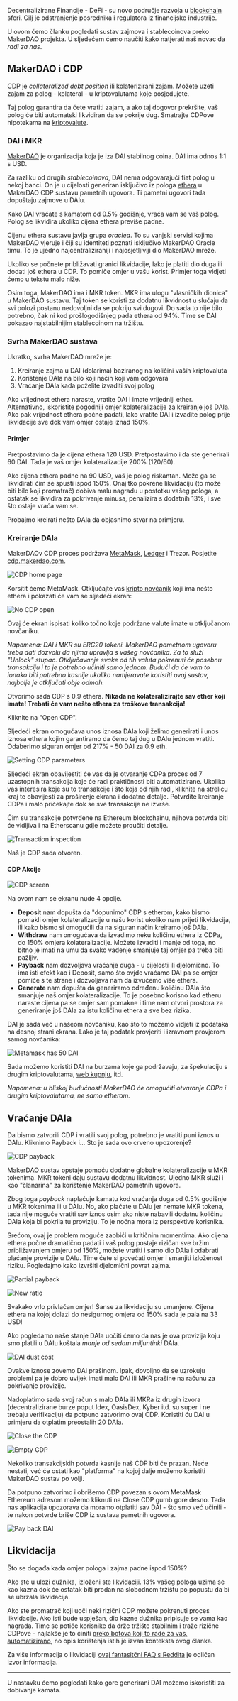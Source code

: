 Decentralizirane Financije - DeFi - su novo područje razvoja u [blockchain](https://bitfalls.com/2017/08/20/blockchain-explained-blockchain-works/) sferi. Cilj je odstranjenje posrednika i regulatora iz financijske industrije.

U ovom ćemo članku pogledati sustav zajmova i stablecoinova preko MakerDAO projekta. U sljedećem ćemo naučiti kako natjerati naš novac da _radi za nas_.

## MakerDAO i CDP

CDP je _collateralized debt position_ ili kolaterizirani zajam. Možete uzeti zajam za polog - kolateral - u kriptovalutama koje posjedujete. 

Taj polog garantira da ćete vratiti zajam, a ako taj dogovor prekršite, vaš polog će biti automatski likvidiran da se pokrije dug. Smatrajte CDPove hipotekama na [kriptovalute](https://bitfalls.com/hr/2017/08/20/cryptocurrency/).

### DAI i MKR

[MakerDAO](https://makerdao.com) je organizacija koja je iza DAI stabilnog coina. DAI ima odnos 1:1 s USD.

Za razliku od drugih _stablecoinova_, DAI nema odgovarajući fiat polog u nekoj banci. On je u cijelosti generiran isključivo iz pologa [ethera](https://bitfalls.com/hr/2017/09/19/what-ethereum-compare-to-bitcoin/) u MakerDAO CDP sustavu pametnih ugovora. Ti pametni ugovori tada dopuštaju zajmove u DAIu.

Kako DAI vraćate s kamatom od 0.5% godišnje, vraća vam se vaš polog. Polog se likvidira ukoliko cijena ethera previše padne. 

Cijenu ethera sustavu javlja grupa _oraclea_. To su vanjski servisi kojima MakerDAO vjeruje i čiji su identiteti poznati isključivo MakerDAO Oracle timu. To je ujedno najcentraliziraniji i najosjetljiviji dio MakerDAO mreže.

Ukoliko se počnete približavati granici likvidacije, lako je platiti dio duga ili dodati još ethera u CDP. To pomiče omjer u vašu korist. Primjer toga vidjeti ćemo u tekstu malo niže.

Osim toga, MakerDAO ima i MKR token. MKR ima ulogu "vlasničkih dionica" u MakerDAO sustavu. Taj token se koristi za dodatnu likvidnost u slučaju da svi polozi postanu nedovoljni da se pokriju svi dugovi. Do sada to nije bilo potrebno, čak ni kod prošlogodišnjeg pada ethera od 94%. Time se DAI pokazao najstabilnijim stablecoinom na tržištu.

### Svrha MakerDAO sustava

Ukratko, svrha MakerDAO mreže je:

1. Kreiranje zajma u DAI (dolarima) baziranog na količini vaših kriptovaluta
2. Korištenje DAIa na bilo koji način koji vam odgovara
3. Vraćanje DAIa kada poželite izvaditi svoj polog

Ako vrijednost ethera naraste, vratite DAI i imate vrijedniji ether. Alternativno, iskoristite pogodniji omjer kolateralizacije za kreiranje još DAIa. Ako pak vrijednost ethera počne padati, lako vratite DAI i izvadite polog prije likvidacije sve dok vam omjer ostaje iznad 150%.

#### Primjer

Pretpostavimo da je cijena ethera 120 USD. Pretpostavimo i da ste generirali 60 DAI. Tada je vaš omjer kolateralizacije 200% (120/60).

Ako cijena ethera padne na 90 USD, vaš je polog riskantan. Može ga se likvidirati čim se spusti ispod 150%. Onaj tko pokrene likvidaciju (to može biti bilo koji promatrač) dobiva malu nagradu u postotku vašeg pologa, a ostatak se likvidira za pokrivanje minusa, penalizira s dodatnih 13%, i sve što ostaje vraća vam se.

Probajmo kreirati nešto DAIa da objasnimo stvar na primjeru.

### Kreiranje DAIa

MakerDAOv CDP proces podržava [MetaMask](https://bitfalls.com/hr/2018/02/16/metamask-send-receive-ether/), [Ledger](https://bitfalls.com/hr/2017/09/08/hardware-wallets-like-ledger-nano-s-work/) i Trezor. Posjetite [cdp.makerdao.com](https://cdp.makerdao.com).

![CDP home page](https://bitfalls.com/wp-content/uploads/2019/01/01.jpg)

Korsitit ćemo MetaMask. Otključajte vaš [kripto novčanik](https://bitfalls.com/hr/2017/08/31/what-cryptocurrency-wallet/) koji ima nešto ethera i pokazati će vam se sljedeći ekran:

![No CDP open](https://bitfalls.com/wp-content/uploads/2019/01/02.jpg)

Ovaj će ekran ispisati koliko točno koje podržane valute imate u otključanom novčaniku.

_Napomena: DAI i MKR su ERC20 tokeni. MakerDAO pametnom ugovoru treba dati dozvolu da njima upravlja s vašeg novčanika. Za to služi "Unlock" stupac. Otključavanje svake od tih valuta pokrenuti će posebnu transakciju i to je potrebno učiniti samo jednom. Budući da će vam to ionako biti potrebno kasnije ukoliko namjeravate koristiti ovaj sustav, najbolje je otključati obje odmah._

Otvorimo sada CDP s 0.9 ethera. **Nikada ne kolateralizirajte sav ether koji imate! Trebati će vam nešto ethera za troškove transakcija!** 

Kliknite na "Open CDP".

Sljedeći ekran omogućava unos iznosa DAIa koji želimo generirati i unos iznosa ethera kojim garantiramo da ćemo taj dug u DAIu jednom vratiti. Odaberimo siguran omjer od 217% - 50 DAI za 0.9 eth.

![Setting CDP parameters](https://bitfalls.com/wp-content/uploads/2019/01/03.png)

Sljedeći ekran obavijestiti će vas da je otvaranje CDPa proces od 7 uzastopnih transakcija koje će radi praktičnosti biti automatizirane. Ukoliko vas interesira koje su to transakcije i što koja od njih radi, kliknite na strelicu kraj te obavijesti za proširenje ekrana i dodatne detalje. Potvrdite kreiranje CDPa i malo pričekajte dok se sve transakcije ne izvrše.

Čim su transakcije potvrđene na Ethereum blockchainu, njihova potvrda biti će vidljiva i na Etherscanu gdje možete proučiti detalje.

![Transaction inspection](https://bitfalls.com/wp-content/uploads/2019/01/04.png)

Naš je CDP sada otvoren.

#### CDP Akcije

![CDP screen](https://bitfalls.com/wp-content/uploads/2019/01/05.png)

Na ovom nam se ekranu nude 4 opcije.

- **Deposit** nam dopušta da "dopunimo" CDP s etherom, kako bismo pomakli omjer kolateralizacije u našu korist ukoliko nam prijeti likvidacija, ili kako bismo si omogućili da na siguran način kreiramo još DAIa.
- **Withdraw** nam omogućava da izvadimo neku količinu ethera iz CDPa, do 150% omjera kolateralizacije. Možete izvaditi i manje od toga, no bitno je imati na umu da svako vađenje smanjuje taj omjer pa treba biti pažljiv.
- **Payback** nam dozvoljava vraćanje duga - u cijelosti ili djelomično. To ima isti efekt kao i Deposit, samo što ovjde vraćamo DAI pa se omjer pomiče s te strane i dozvoljava nam da izvučemo više ethera.
- **Generate** nam dopušta da generiramo određenu količinu DAIa što smanjuje naš omjer kolateralizacije. To je posebno korisno kad etheru naraste cijena pa se omjer sam pomakne i time nam otvori prostora za generiranje još DAIa za istu količinu ethera a sve bez rizika.

DAI je sada već u našeom novčaniku, kao što to možemo vidjeti iz podataka na desnoj strani ekrana. Lako je taj podatak provjeriti i izravnom provjerom samog novčanika:

![Metamask has 50 DAI](https://bitfalls.com/wp-content/uploads/2019/01/06.png)

Sada možemo koristiti DAI na burzama koje ga podržavaju, za špekulaciju s drugim kriptovalutama, [web kupnju](https://ava.do), itd.

_Napomena: u bliskoj budućnosti MakerDAO će omogućiti otvaranje CDPa i drugim kriptovalutama, ne samo etherom._

## Vraćanje DAIa

Da bismo zatvorili CDP i vratili svoj polog, potrebno je vratiti puni iznos u DAIu. Kliknimo Payback i... Što je sada ovo crveno upozorenje?

![CDP payback](https://bitfalls.com/wp-content/uploads/2019/01/07.png)

MakerDAO sustav opstaje pomoću dodatne globalne kolateralizacije u MKR tokenima. MKR tokeni daju sustavu dodatnu likvidnost. Ujedno MKR služi i kao "članarina" za korištenje MakerDAO pametnih ugovora. 

Zbog toga _payback_ naplaćuje kamatu kod vraćanja duga od 0.5% godišnje u MKR tokenima ili u DAIu. No, ako plaćate u DAIu jer nemate MKR tokena, tada nije moguće vratiti sav iznos osim ako niste nabavili dodatnu količinu DAIa koja bi pokrila tu proviziju. To je noćna mora iz perspektive korisnika.

Srećom, ovaj je problem moguće zaobići u kritičnim momentima. Ako cijena ethera počne dramatično padati i vaš polog postaje rizičan sve bržim približavanjem omjeru od 150%, možete vratiti i samo dio DAIa i odabrati plaćanje provizije u DAIu. Time ćete si povećati omjer i smanjiti izloženost riziku. Pogledajmo kako izvršiti djelomični povrat zajma.

![Partial payback](https://bitfalls.com/wp-content/uploads/2019/01/08.png)

![New ratio](https://bitfalls.com/wp-content/uploads/2019/01/09.png)

Svakako vrlo privlačan omjer! Šanse za likvidaciju su umanjene. Cijena ethera na kojoj dolazi do nesigurnog omjera od 150% sada je pala na 33 USD!

Ako pogledamo naše stanje DAIa uočiti ćemo da nas je ova provizija koju smo platili u DAIu koštala _manje od sedam miljuntinki_ DAIa.

![DAI dust cost](https://bitfalls.com/wp-content/uploads/2019/01/10.png)

Ovakve iznose zovemo DAI prašinom. Ipak, dovoljno da se uzrokuju problemi pa je dobro uvijek imati malo DAI ili MKR prašine na računu za pokrivanje provizije.

Nadoplatimo sada svoj račun s malo DAIa ili MKRa iz drugih izvora (decentralizirane burze poput Idex, OasisDex, Kyber itd. su super i ne trebaju verifikaciju) da potpuno zatvorimo ovaj CDP. Koristiti ću DAI u primjeru da otplatim preostalih 20 DAIa.

![Close the CDP](https://bitfalls.com/wp-content/uploads/2019/01/11.png)

![Empty CDP](https://bitfalls.com/wp-content/uploads/2019/01/12.png)

Nekoliko transakcijskih potvrda kasnije naš CDP biti će prazan. Neće nestati, već će ostati kao "platforma" na kojoj dalje možemo koristiti MakerDAO sustav po volji. 

Da potpuno zatvorimo i obrišemo CDP povezan s ovom MetaMask Ethereum adresom možemo kliknuti na Close CDP gumb gore desno. Tada nas aplikacija upozorava da moramo otplatiti sav DAI - što smo već učinili - te nakon potvrde briše CDP iz sustava pametnih ugovora.

![Pay back DAI](https://bitfalls.com/wp-content/uploads/2019/01/13.png)

## Likvidacija

Što se događa kada omjer pologa i zajma padne ispod 150%?

Ako ste u ulozi dužnika, izloženi ste likvidaciji. 13% vašeg pologa uzima se kao kazna dok će ostatak biti prodan na slobodnom tržištu po popustu da bi se ubrzala likvidacija.

Ako ste promatrač koji uoči neki rizični CDP možete pokrenuti proces likvidacije. Ako isti bude uspješan, dio kazne dužnika pripisuje se vama kao nagrada. Time se potiče korisnike da drže tržište stabilnim i traže rizične CDPove - najlakše je to činiti [preko botova koji to rade za vas, automatizirano](https://developer.makerdao.com/keepers/), no opis korištenja istih je izvan konteksta ovog članka.

Za više informacija o likvidaciji [ovaj fantasitčni FAQ s Reddita](https://www.reddit.com/r/MakerDAO/comments/8efk5q/faq_possibly_everything_you_ever_wanted_to_know) je odličan izvor informacija.

---

U nastavku ćemo pogledati kako gore generirani DAI možemo iskoristiti za dobivanje kamata.